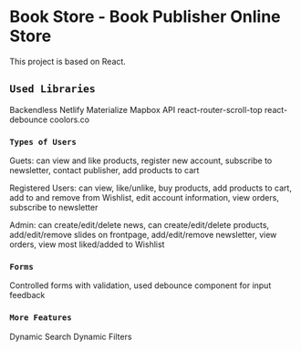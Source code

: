 # Book Store - Book Publisher Online Store

This project is based on React.

## `Used Libraries`

Backendless
Netlify
Materialize
Mapbox API
react-router-scroll-top
react-debounce
coolors.co

### `Types of Users`

Guets: 
can view and like products,
register new account,
subscribe to newsletter,
contact publisher,
add products to cart

Registered Users:
can view, like/unlike, buy products,
add products to cart,
add to and remove from Wishlist,
edit account information,
view orders,
subscribe to newsletter

Admin:
can create/edit/delete news,
can create/edit/delete products,
add/edit/remove slides on frontpage,
add/edit/remove newsletter,
view orders,
view most liked/added to Wishlist

### `Forms`

Controlled forms with validation,
used debounce component for input feedback

### `More Features`

Dynamic Search
Dynamic Filters